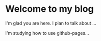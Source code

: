 # Welcome to my blog

I'm glad you are here. I plan to talk about ...

I'm studying how to use github-pages...
